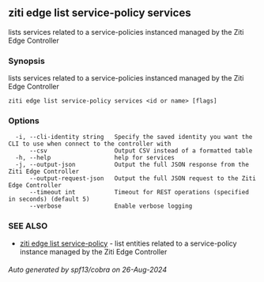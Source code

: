 ## ziti edge list service-policy services

lists services related to a service-policies instanced managed by the Ziti Edge Controller

### Synopsis

lists services related to a service-policies instanced managed by the Ziti Edge Controller

```
ziti edge list service-policy services <id or name> [flags]
```

### Options

```
  -i, --cli-identity string   Specify the saved identity you want the CLI to use when connect to the controller with
      --csv                   Output CSV instead of a formatted table
  -h, --help                  help for services
  -j, --output-json           Output the full JSON response from the Ziti Edge Controller
      --output-request-json   Output the full JSON request to the Ziti Edge Controller
      --timeout int           Timeout for REST operations (specified in seconds) (default 5)
      --verbose               Enable verbose logging
```

### SEE ALSO

* [ziti edge list service-policy](../service-policy.md)	 - list entities related to a service-policy instance managed by the Ziti Edge Controller

###### Auto generated by spf13/cobra on 26-Aug-2024
